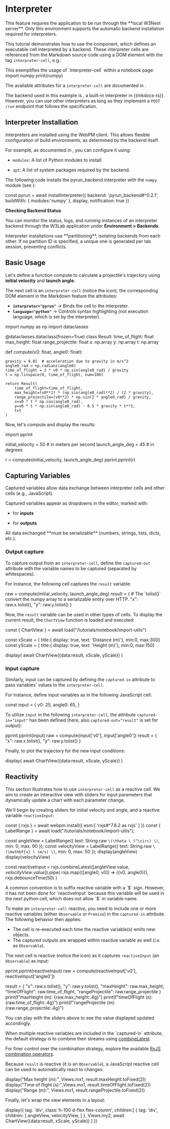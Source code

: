 # Interpreter


<note level='warning' label='Important'>
This feature requires the application to be run through the 
**<ext-link target="w3nest">local W3Nest server</ext-link>**. 
Only this environment supports the automatic backend installation required for interpreters.
</note>

This tutorial demonstrates how to use the <api-link target="InterpreterCellView"></api-link> component, 
which defines an executable cell interpreted by a backend. 
These interpreter cells are referenced from the Markdown source code using a DOM element with the tag 
`interpreter-cell`, e.g.:

<code-snippet language="markdown">
This exemplifies the usage of `interpreter-cell` within a notebook page:

<interpreter-cell interpreter="pyrun" language="python">
import numpy
print(numpy)
</interpreter-cell>
</code-snippet>

The available attributes for a `interpreter-cell` are documented in 
<api-link target="InterpreterCellView.FromDomAttributes"></api-link>.


The backend used in this example is <api-link target="pyrun_backend"></api-link>, a built-in interpreter in
{{mkdocs-ts}}. However, you can use other interpreters as long as they implement a `POST /run` endpoint that follows
the <api-link target="InterpreterApi"></api-link> specification.


## Interpreter Installation

Interpreters are installed using the <ext-link target="webpm">WebPM client</ext-link>.
This allows flexible configuration of build environments, as determined by the backend itself.

For example, as documented in <api-link target="pyrun_backend"></api-link>, you can configure it using:

*  `modules`: A list of Python modules to install.

*  `apt`: A list of system packages required by the backend.

The following code installs the pyrun_backend interpreter with the `numpy` module 
(see <api-link target="installInterpreter"></api-link>):

<js-cell>
const pyrun = await installInterpreter({
    backend: 'pyrun_backend#^0.2.1',
    buildWith: { modules:'numpy' },
    display,
    notification: true
})
</js-cell>

**Checking Backend Status**

You can monitor the status, logs, and running instances of an interpreter backend through
the <ext-link target="w3lab">W3Lab</ext-link> application under **Environment > Backends**.

<note level="hint" title="Partitioning">
Interpreter installations use **partitioning**, isolating backends from each other.
If no partition ID is specified, a unique one is generated per tab session, preventing conflicts.
</note>


## Basic Usage

Let's define a function compute to calculate a projectile's trajectory using **initial velocity** and **launch angle**:

The next cell is an `interpreter-cell` (notice the <i class="fas fa-network-wired"></i> icon), the corresponding
DOM element in the Markdown feature the attributes: 
*  **`interpreter="pyrun"`** → Binds the cell to the interpreter.
*  **`language="python"`** → Controls syntax highlighting (not execution language, which is set by the interpreter).


<interpreter-cell interpreter="pyrun" language="python">
import numpy as np
import dataclasses

@dataclasses.dataclass(frozen=True)
class Result:
    time_of_flight: float
    max_height: float
    range_projectile: float
    x: np.array
    y: np.array
    t: np.array

def compute(v0: float, angle0: float):

    gravity = 9.81  # acceleration due to gravity in m/s^2
    angle0_rad = np.radians(angle0)
    time_of_flight = 2 * v0 * np.sin(angle0_rad) / gravity
    t = np.linspace(0, time_of_flight, num=100)

    return Result(
        time_of_flight=time_of_flight, 
        max_height=(v0**2) * (np.sin(angle0_rad)**2) / (2 * gravity), 
        range_projectile=(v0**2) * np.sin(2 * angle0_rad) / gravity,
        x=v0 * t * np.cos(angle0_rad), 
        y=v0 * t * np.sin(angle0_rad) - 0.5 * gravity * t**2,
        t=t
    )
</interpreter-cell>

Now, let's compute and display the results:

<interpreter-cell interpreter="pyrun" language="python">
import pprint

initial_velocity = 50  # in meters per second
launch_angle_deg = 45  # in degrees

r = compute(initial_velocity, launch_angle_deg)
pprint.pprint(r)
</interpreter-cell>


## Capturing Variables

Captured variables allow data exchange between interpreter cells and other cells (e.g., JavaScript).

Captured variables appear as dropdowns in the editor, marked with:

*  <i class='fas fa-sign-in-alt'></i> for **inputs**

*  <i class='fas fa-sign-out-alt'></i> for **outputs**

<note level='warning' label='Important'>
All data exchanged **must be serializable** (numbers, strings, lists, dicts, etc.).
</note>

### Output capture

To capture output from an `interpreter-cell`, define the `captured-out` attribute with 
the variable names to be captured (separated by whitespaces).

For instance, the following cell captures the `result` variable:

<interpreter-cell interpreter="pyrun" language="python" captured-out="result">
raw = compute(initial_velocity, launch_angle_deg)
result = {
    # The `tolist()` convert the numpy array to a serializable entity over HTTP.
    "x": raw.x.tolist(),
    "y": raw.y.tolist()
}
</interpreter-cell>

Now, the `result` variable can be used in other types of cells. 
To display the current result, the `ChartView` function is loaded and executed:

<js-cell>
const { ChartView } = await load("/tutorials/notebook/import-utils")

const xScale = { title:{ display: true, text: 'Distance (m)'}, min:0, max:300}
const yScale = { title:{ display: true, text: 'Height (m)'}, min:0, max:150}

display( await ChartView({data:result, xScale, yScale}) )
</js-cell>



### Input capture

Similarly, input can be captured by defining the `captured-in` attribute to pass variables' values to the 
`interpreter-cell`.

For instance, define input variables as in the following JavaScript cell:

<js-cell>
const input = { 
    v0: 25,
    angle0: 65,
}
</js-cell>

To utilize `input` in the following `interpreter-cell`, the attribute `captured-in="input"` has been defined (here, 
also `captured-out="result"` is set for output):

<interpreter-cell interpreter="pyrun" language="python" captured-in="input" captured-out="result">
pprint.pprint(input)
raw = compute(input['v0'], input['angle0'])
result = {
    "x": raw.x.tolist(),
    "y": raw.y.tolist()
}
</interpreter-cell>

Finally, to plot the trajectory for the new input conditions:

<js-cell>
display( await ChartView({data:result, xScale, yScale}) )
</js-cell>

## Reactivity

This section illustrates how to use `interpreter-cell` as a reactive cell. 
We aim to create an interactive view with sliders for input parameters that dynamically update a chart with each 
parameter change.

We'll begin by creating sliders for initial velocity and angle, and a reactive variable `reactiveInput`:

<js-cell>
const { rxjs } = await webpm.install({
    esm:[ 'rxjs#^7.8.2 as rxjs' ]
})
const { LabelRange } = await load("/tutorials/notebook/import-utils");

const angleView = LabelRange({
    text: String.raw `\(\theta \ (^\circ) \)`, min: 0, max: 90
});
const velocityView = LabelRange({
    text: String.raw `\(\mathbf{v} \ (m/s) \)`, min: 0, max: 50
});
display(angleView)
display(velocityView)

const reactiveInput = rxjs.combineLatest([angleView.value$, velocityView.value$]).pipe(
    rxjs.map(([angle0, v0]) => ({v0, angle0})),
    rxjs.debounceTime(50)
)
</js-cell>

<note level='warning' title='Variable name compatibility'>
A common convention is to suffix reactive variable with a `$` sign. 
However, it has not been done for `reactiveInput` because this variable will be used in the next python cell, 
which does not allow `$` in variable name.
</note>

To make an `interpreter-cell` reactive, you need to include one or more reactive variables (either `Observable` or 
`Promise`) in the `captured-in` attribute. The following behavior then applies:
*  The cell is re-executed each time the reactive variable(s) emits new objects.
*  The captured outputs are wrapped within reactive variable as well (*i.e.* as `Observable`).


The next cell is reactive (notice the <i class="fas fa-bolt"></i> icon) as it captures `reactiveInput`
(an `Observable`) as input:

<interpreter-cell interpreter="pyrun" language="python" captured-in="reactiveInput" captured-out="result">
pprint.pprint(reactiveInput)
raw = compute(reactiveInput['v0'], reactiveInput['angle0'])

result = {
    "x": raw.x.tolist(),
    "y": raw.y.tolist(),
    "maxHeight": raw.max_height,
    "timeOfFlight": raw.time_of_flight,
    "rangeProjectile": raw.range_projectile
}
print(f"maxHeight (m): {raw.max_height:.4g}")
print(f"timeOfFlight (s): {raw.time_of_flight:.4g}")
print(f"rangeProjectile (m): {raw.range_projectile:.4g}")
</interpreter-cell>

You can play with the sliders above to see the value displayed updated accordingly.

<note level="hint">
When multiple reactive variables are included in the `captured-in` attribute, the default strategy is to combine
their streams using <a href="https://rxjs.dev/api/index/function/combineLatest" target="_blank">combineLatest</a>.

For finer control over the combination strategy, explore the available
<a href="https://www.learnrxjs.io/learn-rxjs/operators/combination" target="_blank">RxJS combination operators</a>.
</note>

Because `result` is reactive (it is an `Observable`), a JavaScript reactive cell can be used to automatically 
react to changes:

<js-cell reactive="true">
display("Max height (m):", Views.mx1, result.maxHeight.toFixed(2))
display("Time of flight (s):",Views.mx1,  result.timeOfFlight.toFixed(2))
display("Range (m):", Views.mx1, result.rangeProjectile.toFixed(2))
</js-cell>

Finally, let's wrap the view elements in a layout:

<js-cell cell-id="final">
display({
    tag: 'div',
    class:'h-100 d-flex flex-column',
    children:[
        {
        	tag: 'div',
            children: [
                angleView,
                velocityView,
            ]
        },
        Views.my2,
        await ChartView({data:result, xScale, yScale})
    ]
})
</js-cell>

<cell-output cell-id="final" full-screen="true">
</cell-output>